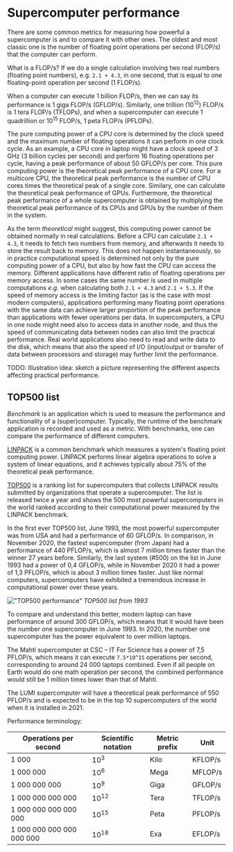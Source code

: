 # Supercomputer performance

There are some common metrics for measuring how powerful a
supercomputer is and to compare it with other ones. The oldest and
most classic one is the number of floating point operations per second
(FLOP/s) that the computer can perform.

What is a FLOP/s? If we do a single calculation involving two real numbers
(floating point numbers), e.g. `2.1 + 4.3`, in one second, that
is equal to one floating-point operation per second (1 FLOP/s).

When a computer can execute 1 billion FLOP/s, then we can say its
performance is 1 giga FLOP/s (GFLOP/s). Similarly, one trillion
(10<sup>12</sup>) FLOP/s is 1 tera FLOP/s (TFLOPs), and when a supercomputer can
execute 1 quadrillion or 10<sup>15</sup> FLOP/s, 1 peta FLOP/s (PFLOPs).

The pure computing power of a CPU core is determined by the
clock speed and the maximum number of floating operations it can perform in one
clock cycle. As an example, a CPU core in laptop might have a clock speed of
3 GHz (3 billion cycles per second) and perform 16 floating operations
per cycle, having a peak performance of about 50 GFLOP/s per
core. This pure computing power is the theoretical peak performance
of a CPU core. For a multicore CPU, the theoretical peak performance is
the number of CPU cores times the theoretical peak of a single
core. Similary, one can calculate the theoretical peak performance
of GPUs. Furthermore, the theoretical peak performance of a whole
supercomputer is obtained by multiplying the theoretical peak
performance of its CPUs and GPUs by the number of them in the system.

As the term *theoretical* might suggest, this computing power cannot
be obtained normally in real calculations. Before a CPU can calculate
`2.1 + 4.3`, it needs to fetch two numbers from memory, and afterwards
it needs to store the result back to memory. This does
not happen instantaneously, so in practice computational speed is
determined not only by the pure computing power of a CPU, but also by
how fast the CPU can access the memory. Different applications have
different ratio of floating operations per memory access. In some
cases the same number is used in multiple computations *e.g.*
when calculating both `2.1 + 4.3` and `2.1 + 5.3`. If the speed of
memory access is the limiting factor (as is the case with most modern
computers), applications performing many floating point operations
with the same data can achieve larger proportion of the peak
performance than applications with fewer operations per data. In
supercomputers, a CPU in one node might need also to access data in
another node, and thus the speed of communicating data between nodes can
also limit the practical performance. Real world applications also need to
read and write data to the disk, which means that also the speed of I/O
(input/output or transfer of data between processors and storage) may
further limit the performance.

TODO: Illustration idea: sketch a picture representing the different aspects
affecting practical performance.

## TOP500 list

_Benchmark_ is an application which is used to measure the performance
and functionality of a (super)computer. Typically, the runtime of the
benchmark application is recorded and used as a metric.
With benchmarks, one can compare the performance of different computers.

[LINPACK](https://www.top500.org/project/linpack/) is a common
benchmark which measures a system's floating point computing
power. LINPACK performs linear algebra operations to solve a system of
linear equations, and it achieves typically about 75% of the theoretical peak
performance.

[TOP500](https://www.top500.org) is a ranking list for supercomputers that
collects LINPACK results
submitted by organizations that operate a supercomputer. The list is released
twice a year and shows the 500 most powerful supercomputers in the world
ranked according to their computational power measured by the LINPACK benchmark.

In the first ever TOP500 list, June 1993, the most powerful supercomputer was
from USA
and had a performance of 60 GFLOP/s. In comparison, in November 2020, the
fastest supercomputer (from Japan) had a performance of 440 PFLOP/s, which is
almost 7 million times faster than the winner 27 years
before. Similarly, the last system (#500) on the list in June 1993 had
a power of 0,4 GFLOP/s, while in November 2020 it had a power of 1,3 PFLOP/s,
which is about 3
million times faster. Just like normal computers, supercomputers have
exhibited a tremendous increase in computational power over these years.

!["TOP500 performance"](./images/top_500.png)
*TOP500 list from 1993*

To compare and understand this better, modern laptop can have
performance of around 300 GFLOP/s, which means that it would have been
the number one supercomputer in June 1993. In 2020, the number one
supercomputer has the power equivalent to over million laptops.

The Mahti supercomputer at CSC – IT For Science has a power of 7,5 PFLOP/s,
which means it can execute `7.5*10^15` operations per second, corresponding to
around 24 000 laptops combined. Even if all people on Earth would do one math
operation per second, the combined performance would still be 1 million times
lower than that of Mahti.

The LUMI supercomputer will have a theoretical peak performance of 550 PFLOP/s
and is expected to be in the top 10 supercomputers of the world when it is
installed in 2021.

Performance terminology:

| Operations per second     | Scientific notation | Metric prefix | Unit    |
|---------------------------|---------------------|---------------|---------|
| 1 000                     |     10<sup>3</sup>  |  Kilo         | KFLOP/s |
| 1 000 000                 |     10<sup>6</sup>  |  Mega         | MFLOP/s |
| 1 000 000 000             |     10<sup>9</sup>  |  Giga         | GFLOP/s |
| 1 000 000 000 000         |     10<sup>12</sup> |  Tera         | TFLOP/s |
| 1 000 000 000 000 000     |     10<sup>15</sup> |  Peta         | PFLOP/s |
| 1 000 000 000 000 000 000 |     10<sup>18</sup> |  Exa          | EFLOP/s |

